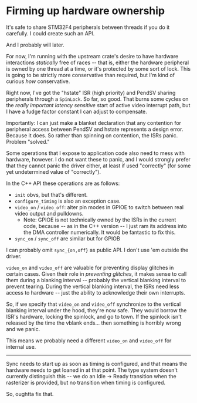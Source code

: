 # Firming up hardware ownership

It's safe to share STM32F4 peripherals between threads if you do it carefully. I
could create such an API.

And I probably will later.

For now, I'm running with the upstream crate's desire to have hardware
interactions *statically* free of races -- that is, either the hardware
peripheral is owned by one thread at a time, or it's protected by some sort of
lock. This is going to be strictly more conservative than required, but I'm kind
of curious *how* conservative.

Right now, I've got the "hstate" ISR (high priority) and PendSV sharing
peripherals through a `SpinLock`. So far, so good. That burns some cycles on the
*really important latency sensitive* start of active video interrupt path, but I
have a fudge factor constant I can adjust to compensate.

Importantly: I can just make a blanket declaration that any contention for
peripheral access between PendSV and hstate represents a design error. Because
it does. So rather than spinning on contention, the ISRs panic. Problem
"solved."

Some operations that I expose to application code also need to mess with
hardware, however. I do not want these to panic, and I would strongly prefer
that they cannot panic the driver either, at least if used "correctly" (for some
yet undetermined value of "correctly").

In the C++ API these operations are as follows:

- `init` obvs, but that's different.
- `configure_timing` is also an exception case.
- `video_on` / `video_off`: alter pin modes in GPIOE to switch between real
  video output and pulldowns.
  - Note: GPIOE is not technically owned by the ISRs in the current code,
    because -- as in the C++ version -- I just ram its address into the DMA
    controller numerically. It would be fantastic to fix this.
- `sync_on` / `sync_off` are similar but for GPIOB

I can probably omit `sync_{on,off}` as public API. I don't use 'em outside the
driver.

`video_on` and `video_off` are valuable for preventing display glitches in
certain cases. Given their role in *preventing glitches*, it makes sense to call
them during a blanking interval -- probably the vertical blanking interval to
prevent tearing. During the vertical blanking interval, the ISRs need less
access to hardware -- just the ability to acknowledge their own interrupts.

So, if we specify that `video_on` and `video_off` synchronize to the vertical
blanking interval under the hood, they're now safe. They would borrow the ISR's
hardware, locking the spinlock, and go to town. If the spinlock isn't released
by the time the vblank ends... then something is horribly wrong and we panic.

This means we probably need a different `video_on` and `video_off` for internal
use.

---

Sync needs to start up as soon as timing is configured, and that means the
hardware needs to get loaned in at that point. The type system doesn't currently
distinguish this -- we do an Idle -> Ready transition when the rasterizer is
provided, but no transition when timing is configured.

So, oughtta fix that.


